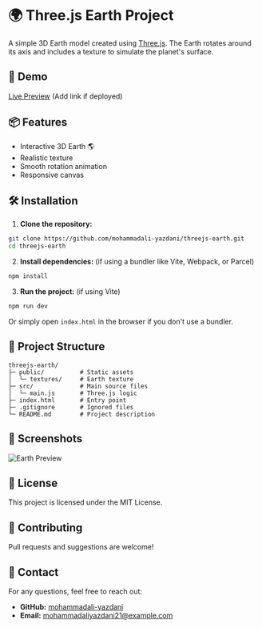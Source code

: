 # 🌍 Three.js Earth Project

A simple 3D Earth model created using [Three.js](https://threejs.org/). The Earth rotates around its axis and includes a texture to simulate the planet's surface.

## 🚀 **Demo**

[Live Preview](#) (Add link if deployed)

## 📦 **Features**

- Interactive 3D Earth 🌎
- Realistic texture
- Smooth rotation animation
- Responsive canvas

## 🛠️ **Installation**

1. **Clone the repository:**

```bash
git clone https://github.com/mohammadali-yazdani/threejs-earth.git
cd threejs-earth
```

2. **Install dependencies:** (if using a bundler like Vite, Webpack, or Parcel)

```bash
npm install
```

3. **Run the project:** (if using Vite)

```bash
npm run dev
```

Or simply open `index.html` in the browser if you don't use a bundler.

## 🌿 **Project Structure**

```
threejs-earth/
├─ public/          # Static assets
│  └─ textures/     # Earth texture
├─ src/             # Main source files
│  └─ main.js       # Three.js logic
├─ index.html       # Entry point
├─ .gitignore       # Ignored files
└─ README.md        # Project description
```

## 📸 **Screenshots**

![Earth Preview](https://via.placeholder.com/800x400?text=Earth+Preview)

## 📜 **License**

This project is licensed under the MIT License.

## 🤝 **Contributing**

Pull requests and suggestions are welcome!

## 📧 **Contact**

For any questions, feel free to reach out:

- **GitHub:** [mohammadali-yazdani](https://github.com/mohammadali-yazdani)
- **Email:** mohammadaliyazdani21@example.com
